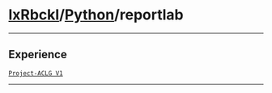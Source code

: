 # [lxRbckl](https://github.com/lxRbckl/lxRbckl/tree/main)/[Python](https://github.com/lxRbckl/lxRbckl/tree/main/Python)/reportlab

---



## Experience


[`Project-ACLG V1`](https://github.com/lxRbckl/Project-ACLG/blob/V1/README.md)




---